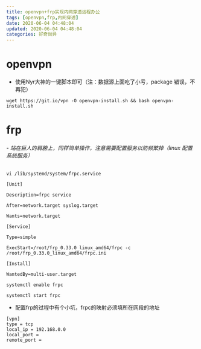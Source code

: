 ```yaml
---
title: openvpn+frp实现内网穿透远程办公
tags: [openvpn,frp,内网穿透]
date: 2020-06-04 04:48:04
updated: 2020-06-04 04:48:04
categories: 好奇尚异
---
```


# openvpn
- 使用Nyr大神的一键脚本即可（注：数据源上面吃了小亏，package 错误，不再犯）
```shell script
wget https://git.io/vpn -O openvpn-install.sh && bash openvpn-install.sh
```

# frp
###### - 站在巨人的肩膀上，同样简单操作，注意需要配置服务以防频繁掉（linux 配置系统服务）
`vi /lib/systemd/system/frpc.service`
```shell script
[Unit]
  
Description=frpc service

After=network.target syslog.target

Wants=network.target

[Service]

Type=simple

ExecStart=/root/frp_0.33.0_linux_amd64/frpc -c /root/frp_0.33.0_linux_amd64/frpc.ini

[Install]

WantedBy=multi-user.target

```
`systemctl enable frpc`

`systemctl start frpc`
- 配置frp的过程中有个小坑，frpc的映射必须填所在网段的地址
```shell script
[vpn]
type = tcp
local_ip = 192.168.0.0
local_port = 
remote_port = 
```